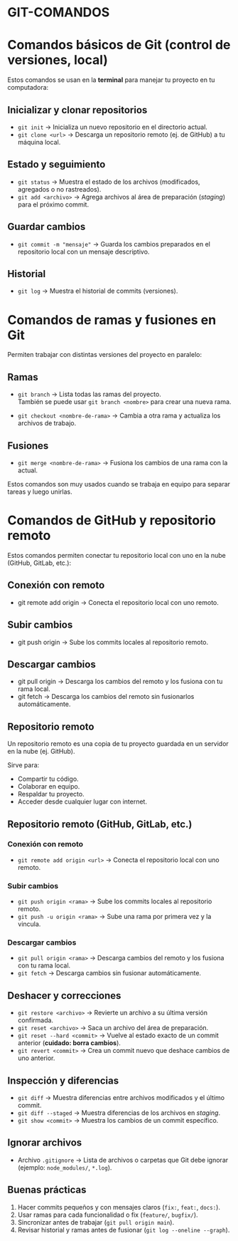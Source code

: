 # GIT-COMANDOS

# Comandos básicos de Git (control de versiones, local)

Estos comandos se usan en la **terminal** para manejar tu proyecto en tu computadora:

## Inicializar y clonar repositorios
- `git init` → Inicializa un nuevo repositorio en el directorio actual.  
- `git clone <url>` → Descarga un repositorio remoto (ej. de GitHub) a tu máquina local.  

## Estado y seguimiento
- `git status` → Muestra el estado de los archivos (modificados, agregados o no rastreados).  
- `git add <archivo>` → Agrega archivos al área de preparación (*staging*) para el próximo commit.  

## Guardar cambios
- `git commit -m "mensaje"` → Guarda los cambios preparados en el repositorio local con un mensaje descriptivo.  

## Historial
- `git log` → Muestra el historial de commits (versiones).  

# Comandos de ramas y fusiones en Git

Permiten trabajar con distintas versiones del proyecto en paralelo:

## Ramas
- `git branch` → Lista todas las ramas del proyecto.  
  También se puede usar `git branch <nombre>` para crear una nueva rama.  

- `git checkout <nombre-de-rama>` → Cambia a otra rama y actualiza los archivos de trabajo.  

## Fusiones
- `git merge <nombre-de-rama>` → Fusiona los cambios de una rama con la actual.  

 Estos comandos son muy usados cuando se trabaja en equipo para separar tareas y luego unirlas.

# Comandos de GitHub y repositorio remoto

Estos comandos permiten conectar tu repositorio local con uno en la nube (GitHub, GitLab, etc.):

## Conexión con remoto
- git remote add origin <url> → Conecta el repositorio local con uno remoto.  

## Subir cambios
- git push origin <rama> → Sube los commits locales al repositorio remoto.  

## Descargar cambios
- git pull origin <rama> → Descarga los cambios del remoto y los fusiona con tu rama local.  
- git fetch → Descarga los cambios del remoto sin fusionarlos automáticamente.  

## Repositorio remoto
Un repositorio remoto es una copia de tu proyecto guardada en un servidor en la nube (ej. GitHub).  

Sirve para:  
- Compartir tu código.  
- Colaborar en equipo.  
- Respaldar tu proyecto.  
- Acceder desde cualquier lugar con internet.

## Repositorio remoto (GitHub, GitLab, etc.)

### Conexión con remoto
- `git remote add origin <url>` → Conecta el repositorio local con uno remoto.  

### Subir cambios
- `git push origin <rama>` → Sube los commits locales al repositorio remoto.  
- `git push -u origin <rama>` → Sube una rama por primera vez y la vincula.  

### Descargar cambios
- `git pull origin <rama>` → Descarga cambios del remoto y los fusiona con tu rama local.  
- `git fetch` → Descarga cambios sin fusionar automáticamente.  

## Deshacer y correcciones
- `git restore <archivo>` → Revierte un archivo a su última versión confirmada.  
- `git reset <archivo>` → Saca un archivo del área de preparación.  
- `git reset --hard <commit>` → Vuelve al estado exacto de un commit anterior (**cuidado: borra cambios**).  
- `git revert <commit>` → Crea un commit nuevo que deshace cambios de uno anterior.  

## Inspección y diferencias
- `git diff` → Muestra diferencias entre archivos modificados y el último commit.  
- `git diff --staged` → Muestra diferencias de los archivos en *staging*.  
- `git show <commit>` → Muestra los cambios de un commit específico.  

## Ignorar archivos
- Archivo `.gitignore` → Lista de archivos o carpetas que Git debe ignorar (ejemplo: `node_modules/`, `*.log`).  

## Buenas prácticas
1. Hacer commits pequeños y con mensajes claros (`fix:`, `feat:`, `docs:`).  
2. Usar ramas para cada funcionalidad o fix (`feature/`, `bugfix/`).  
3. Sincronizar antes de trabajar (`git pull origin main`).  
4. Revisar historial y ramas antes de fusionar (`git log --oneline --graph`).  